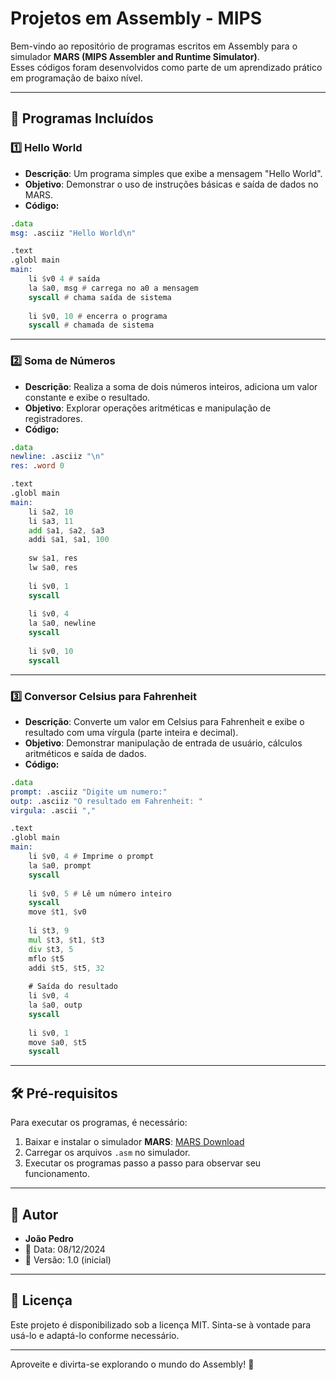 # Projetos em Assembly - MIPS

Bem-vindo ao repositório de programas escritos em Assembly para o simulador **MARS (MIPS Assembler and Runtime Simulator)**.  
Esses códigos foram desenvolvidos como parte de um aprendizado prático em programação de baixo nível.

---

## 📂 Programas Incluídos

### 1️⃣ **Hello World**
- **Descrição**: Um programa simples que exibe a mensagem "Hello World".
- **Objetivo**: Demonstrar o uso de instruções básicas e saída de dados no MARS.
- **Código:**
```asm
.data
msg: .asciiz "Hello World\n"

.text
.globl main
main:
	li $v0 4 # saída 	
	la $a0, msg # carrega no a0 a mensagem
	syscall # chama saída de sistema
	
	li $v0, 10 # encerra o programa
	syscall # chamada de sistema
```

---

### 2️⃣ **Soma de Números**
- **Descrição**: Realiza a soma de dois números inteiros, adiciona um valor constante e exibe o resultado.
- **Objetivo**: Explorar operações aritméticas e manipulação de registradores.
- **Código:**
```asm
.data
newline: .asciiz "\n"
res: .word 0

.text 
.globl main 
main:
	li $a2, 10
	li $a3, 11
	add $a1, $a2, $a3
	addi $a1, $a1, 100
	
	sw $a1, res
	lw $a0, res 
	
	li $v0, 1
	syscall
	
	li $v0, 4
	la $a0, newline
	syscall
	
	li $v0, 10
	syscall
```

---

### 3️⃣ **Conversor Celsius para Fahrenheit**
- **Descrição**: Converte um valor em Celsius para Fahrenheit e exibe o resultado com uma vírgula (parte inteira e decimal).
- **Objetivo**: Demonstrar manipulação de entrada de usuário, cálculos aritméticos e saída de dados.
- **Código:**
```asm
.data 
prompt: .asciiz "Digite um numero:"
outp: .asciiz "O resultado em Fahrenheit: "
virgula: .ascii ","

.text
.globl main
main:
	li $v0, 4 # Imprime o prompt
	la $a0, prompt
	syscall
	
	li $v0, 5 # Lê um número inteiro
	syscall 
	move $t1, $v0
	
	li $t3, 9
	mul $t3, $t1, $t3
	div $t3, 5
	mflo $t5
	addi $t5, $t5, 32
	
	# Saída do resultado
	li $v0, 4
	la $a0, outp
	syscall 
	
	li $v0, 1
	move $a0, $t5
	syscall
```

---

## 🛠️ Pré-requisitos

Para executar os programas, é necessário:
1. Baixar e instalar o simulador **MARS**: [MARS Download](http://courses.missouristate.edu/kenvollmar/mars/download.htm)
2. Carregar os arquivos `.asm` no simulador.
3. Executar os programas passo a passo para observar seu funcionamento.

---

## 📜 Autor

- **João Pedro**  
- 📅 Data: 08/12/2024  
- 🌟 Versão: 1.0 (inicial)

---

## 📝 Licença

Este projeto é disponibilizado sob a licença MIT. Sinta-se à vontade para usá-lo e adaptá-lo conforme necessário.

---

Aproveite e divirta-se explorando o mundo do Assembly! 🚀
